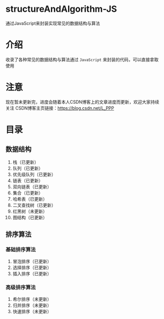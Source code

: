# structureAndAlgorithm-JS
通过JavaScript来封装实现常见的数据结构与算法

# 介绍
收录了各种常见的数据结构与算法通过 `JavaScript` 来封装的代码，可以直接拿取使用

# 注意
现在暂未更新完，进度会随着本人CSDN博客上的文章进度而更新，欢迎大家持续关注
CSDN博客主页链接：https://blog.csdn.net/L_PPP

# 目录
## 数据结构
1. 栈（已更新）
2. 队列（已更新）
3. 优先级队列（已更新）
4. 链表（已更新）
5. 双向链表（已更新）
6. 集合（已更新）
7. 哈希表（已更新）
8. 二叉查找树（已更新）
9. 红黑树（未更新）
10. 图结构（已更新）

## 排序算法
### 基础排序算法
1. 冒泡排序（已更新）
2. 选择排序（已更新）
3. 插入排序（已更新）

### 高级排序算法
1. 希尔排序（未更新）
2. 归并排序（未更新）
3. 快速排序（未更新）